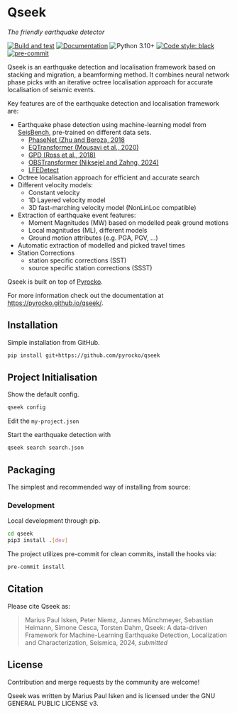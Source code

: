 # Qseek

*The friendly earthquake detector*

[![Build and test](https://github.com/pyrocko/qseek/actions/workflows/build.yaml/badge.svg)](https://github.com/pyrocko/qseek/actions/workflows/build.yaml)
[![Documentation](https://img.shields.io/badge/read-documentation-blue)](https://pyrocko.github.io/qseek/)
![Python 3.10+](https://img.shields.io/badge/python-3.10+-blue.svg)
<a href="https://github.com/psf/black"><img alt="Code style: black" src="https://img.shields.io/badge/code%20style-black-000000.svg"></a>
[![pre-commit](https://img.shields.io/badge/pre--commit-enabled-brightgreen?logo=pre-commit&logoColor=white)](https://pre-commit.com/)
<!-- [![PyPI](https://img.shields.io/pypi/v/lassie)](https://pypi.org/project/lassie/) -->

Qseek is an earthquake detection and localisation framework based on stacking and migration, a beamforming method. It combines neural network phase picks with an iterative octree localisation approach for accurate localisation of seismic events.

Key features are of the earthquake detection and localisation framework are:

* Earthquake phase detection using machine-learning model from [SeisBench](https://github.com/seisbench/seisbench), pre-trained on different data sets.
  * [PhaseNet (Zhu and Beroza, 2018](https://doi.org/10.1093/gji/ggy423)
  * [EQTransformer (Mousavi et al., 2020)](https://doi.org/10.1038/s41467-020-17591-w)
  * [GPD (Ross et al., 2018)](https://doi.org/10.1785/0120180080)
  * [OBSTransformer (Niksejel and Zahng, 2024)](https://doi.org/10.1093/gji/ggae049)
  * [LFEDetect](https://doi.org/10.1093/gji/ggae049)
* Octree localisation approach for efficient and accurate search
* Different velocity models:
  * Constant velocity
  * 1D Layered velocity model
  * 3D fast-marching velocity model (NonLinLoc compatible)
* Extraction of earthquake event features:
  * Moment Magnitudes (MW) based on modelled peak ground motions
  * Local magnitudes (ML), different models
  * Ground motion attributes (e.g. PGA, PGV, ...)
* Automatic extraction of modelled and picked travel times
* Station Corrections
  * station specific corrections (SST)
  * source specific station corrections (SSST)

Qseek is built on top of [Pyrocko](https://pyrocko.org).

For more information check out the documentation at https://pyrocko.github.io/qseek/.

## Installation

Simple installation from GitHub.

```sh
pip install git+https://github.com/pyrocko/qseek
```

## Project Initialisation

Show the default config.

```sh
qseek config
```

Edit the `my-project.json`

Start the earthquake detection with

```sh
qseek search search.json
```

## Packaging

The simplest and recommended way of installing from source:

### Development

Local development through pip.

```sh
cd qseek
pip3 install .[dev]
```

The project utilizes pre-commit for clean commits, install the hooks via:

```sh
pre-commit install
```

## Citation

Please cite Qseek as:

> Marius Paul Isken, Peter Niemz, Jannes Münchmeyer, Sebastian Heimann, Simone Cesca, Torsten Dahm, Qseek: A data-driven Framework for Machine-Learning Earthquake Detection, Localization and Characterization, Seismica, 2024, *submitted*

## License

Contribution and merge requests by the community are welcome!

Qseek was written by Marius Paul Isken and is licensed under the GNU GENERAL PUBLIC LICENSE v3.
